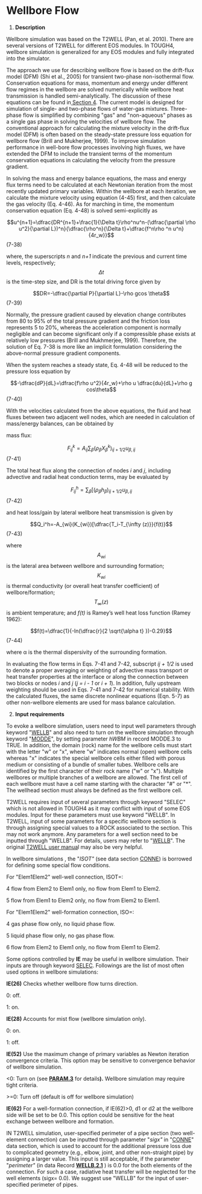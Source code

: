 # Wellbore Flow

1. **Description**&#x20;

Wellbore simulation was based on the T2WELL (Pan, et al. 2010).  There are several versions of T2WELL for different EOS modules. In TOUGH4, wellbore simulation is generalized for any EOS modules and fully integrated into the simulator.&#x20;

The approach we use for describing wellbore flow is based on the drift-flux model (DFM) (Shi et al., 2005) for transient two-phase non-isothermal flow. Conservation equations for mass, momentum and energy under different flow regimes in the wellbore are solved numerically while wellbore heat transmission is handled semi-analytically.  The discussion of these equations can be found in[ Section 4](../governing-equations/drift-model.md). The current model is designed for simulation of single- and two-phase flows of water-gas mixtures. Three-phase flow is simplified by combining "gas" and "non-aqueous" phases as a single gas phase in solving the velocities of wellbore flow.  The conventional approach for calculating the mixture velocity in the drift-flux model (DFM) is often based on the steady-state pressure loss equation for wellbore flow (Brill and Mukherjee, 1999). To improve simulation performance in well-bore flow processes involving high fluxes, we have extended the DFM to include the transient terms of the momentum conservation equations in calculating the velocity from the pressure gradient.

In solving the mass and energy balance equations, the mass and energy flux terms need to be calculated at each Newtonian iteration from the most recently updated primary variables. Within the wellbore at each iteration, we calculate the mixture velocity using equation (4-45) first, and then calculate the gas velocity (Eq. 4-46). As for marching in time, the momentum conservation equation (Eq. 4-48) is solved semi-explicitly as

$$u^{n+1}=\dfrac{DR^{n+1}+\frac{1}{\Delta t}\rho^nu^n-(\dfrac{\partial \rho u^2}{\partial L})^n}{\dfrac{\rho^n}{\Delta t}+\dfrac{f^n\rho ^n u^n}{4r_w}}$$                                                                           (7-38)

where, the superscripts _n_ and _n+1_ indicate the previous and current time levels, respectively; $$\Delta t$$ is the time-step size, and DR is the total driving force given by

$$DR=-\dfrac{\partial P}{\partial L}-\rho gcos \theta$$                                                                                                   (7-39)

Normally, the pressure gradient caused by elevation change contributes from 80 to 95% of the total pressure gradient and the friction loss represents 5 to 20%, whereas the acceleration component is normally negligible and can become significant only if a compressible phase exists at relatively low pressures (Brill and Mukhmerjee, 1999). Therefore, the solution of Eq. 7-38 is more like an implicit formulation considering the above-normal pressure gradient components.

When the system reaches a steady state, Eq. 4-48 will be reduced to the pressure loss equation by

$$-\dfrac{dP}{dL}=\dfrac{f\rho u^2}{4r_w}+\rho u \dfrac{du}{dL}+\rho g cos\theta$$                                                                                (7-40)

With the velocities calculated from the above equations, the fluid and heat fluxes between two adjacent well nodes, which are needed in calculation of mass/energy balances, can be obtained by

mass flux:

$$F_{ij}^k=A_{ij}\displaystyle\sum_{\beta}(\rho _\beta X_\beta^k)_{ij+1/2}u_{\beta, ij}$$                                                                                    (7-41)

The total heat flux along the connection of nodes _i_ and _j_, including advective and radial heat conduction terms, may be evaluated by

$$F_{ij}^{h}=\displaystyle\sum_\beta [(\rho_\beta h_\beta)_{ij+1/2}u_{\beta, ij}$$                                                                                           (7-42)

and heat loss/gain by lateral wellbore heat transmission is given by

$$Q_i^h=-A_{wi}(K_{wi})[\dfrac{T_i-T_{\infty (z)}}{f(t)}$$                                                                                      (7-43)

where $$A_{wi}$$ is the lateral area between wellbore and surrounding formation; $$K_{wi}$$ is thermal conductivity (or overall heat transfer coefficient) of wellbore/formation; $$T_{\infty}(z)$$ is ambient temperature; and _f(t)_ is Ramey’s well heat loss function (Ramey 1962):

$$f(t)=\dfrac{1}{-ln(\dfrac{r}{2 \sqrt{\alpha t} })-0.29}$$                                                                                         (7-44)

where α is the thermal dispersivity of the surrounding formation.

In evaluating the flow terms in Eqs. 7-41 and 7-42, subscript _ij + 1/2_ is used to denote a proper averaging or weighting of advective mass transport or heat transfer properties at the interface or along the connection between two blocks or nodes _i_ and _j_ (_j = i - 1_ or _i + 1_). In addition, fully upstream weighting should be used in Eqs. 7-41 and 7-42 for numerical stability.  With the calculated fluxes, the same discrete nonlinear equations (Eqn. 5-7) as other non-wellbore elements are used for mass balance calculation.&#x20;

2. **Input requirements**

To evoke a wellbore simulation, users need to input well parameters through keyword "[WELLB](../preparation-of-model-input/keywords-and-input-data/wellb.md)" and also need to turn on the wellbore simulation through keyword "[MODDE](../preparation-of-model-input/keywords-and-input-data/modde.md)", by setting parameter _hWBM_ in record MODDE.3 to TRU&#x45;_._ In addition, the domain (rock) name for the wellbore cells must start with the letter "w" or "x", where "w" indicates normal (open) wellbore cells whereas "x" indicates the special wellbore cells either filled with porous medium or consisting of a bundle of smaller tubes. Wellbore cells are identified by the first character of their rock name ("w" or "x"). Multiple wellbores or multiple branches of a wellbore are allowed. The first cell of each wellbore must have a cell name starting with the character "#" or "\*". The wellhead section must always be defined as the first wellbore cell.&#x20;

T2WELL requires input of several parameters through keyword "SELEC" which is not allowed in TOUGH4 as it may conflict with input of some EOS modules.  Input for these parameters must use keyword "WELLB". In T2WELL, input of some parameters for a specific wellbore section is through assigning special values to a ROCK associated to the section. This may not work anymore. Any parameters for a well section need to be inputted through "WELLB".  For details, users may refer to "[WELLB](../preparation-of-model-input/keywords-and-input-data/wellb.md)".  The original [T2WELL user manua](https://tough.lbl.gov/assets/docs/T2Well_ECO2N_Manual.pdf)l may also be very helpful.&#x20;

In wellbore simulations , the "_ISOT"_ (see data section [CONNE](../preparation-of-model-input/keywords-and-input-data/conne.md)) is borrowed for defining some special flow conditions.&#x20;

For "Elem1Elem2" well-well connection, ISOT=:

&#x20;           4        flow from Elem2 to Elem1 only, no flow from Elem1 to Elem2.

&#x20;           5        flow from Elem1 to Elem2 only, no flow from Elem2 to Elem1.

For "Elem1Elem2" well-formation connection, ISO=:

&#x20;           4        gas phase flow only, no liquid phase flow.

&#x20;           5        liquid phase flow only, no gas phase flow.

&#x20;           6        flow from Elem2 to Elem1 only, no flow from Elem1 to Elem2.

Some options controlled by **IE** may be useful in wellbore simulation.  Their inputs are through keyword [SELEC](../preparation-of-model-input/keywords-and-input-data/selec.md).  Followings are the list of most often used options in wellbore simulations:

**IE(26)**             Checks whether wellbore flow turns direction.&#x20;

0: off.&#x20;

1: on.

**IE(28)**             Accounts for mist flow (wellbore simulation only).&#x20;

0: on.&#x20;

1: off.

**IE(52)**               Use the maximum change of primary variables as Newton iteration  convergence criteria. This option may be sensitive to convergence behavior of wellbore simulation.

<0:         Turn on (see [**PARAM.3**](../preparation-of-model-input/keywords-and-input-data/param.md) for detail&#x73;**).** Wellbore simulation may require tight criteria.

\>=0:      Turn off  (default is off for wellbore simulation) &#x20;

**IE(62)**               For a well-formation connection, if IE(62)>0, d1 or d2 at the wellbore side will be set to be 0.0. This option could be sensitive  for the heat exchange between wellbore and formation.&#x20;

IN T2WELL simulation,  user-specified perimeter of a pipe section (two well-element connection) can be inputted through parameter "_sigx"_ in "[CONNE](../preparation-of-model-input/keywords-and-input-data/conne.md)" data section, which is used to account for the additional pressure loss due to complicated geometry (e.g., elbow, joint, and other non-straight pipe) by assigning a larger value. This input is still acceptable, if the parameter "_perimeter"_ (in data Record [**WELLB.2.1**](../preparation-of-model-input/keywords-and-input-data/wellb.md) ) is 0.0 for the both elements of the connection.  For such a case, radiative heat transfer will be neglected for the well elements (sigx= 0.0).  We suggest use "WELLB" for the input of user-specified perimeter of pipes.&#x20;

